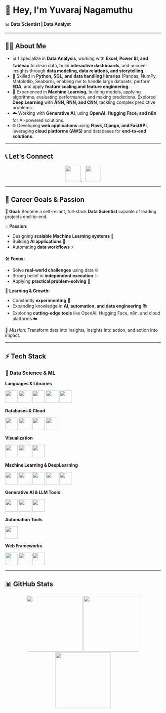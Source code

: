 # 👋 Hey, I'm Yuvaraj Nagamuthu

📊 **Data Scientist | Data Analyst**

---
## 🧑‍💻 About Me  
- 📊 I specialize in **Data Analysis**, working with **Excel, Power BI, and Tableau** to clean data, build **interactive dashboards**, and uncover insights through **data modeling, data relations, and storytelling**.  
- 🧠 Skilled in **Python, SQL, and data handling libraries** (Pandas, NumPy, Matplotlib, Seaborn), enabling me to handle large datasets, perform **EDA**, and apply **feature scaling and feature engineering**.  
- 🔭 Experienced in **Machine Learning**, building models, applying algorithms, evaluating performance, and making predictions. Explored **Deep Learning** with **ANN, RNN, and CNN**, tackling complex predictive problems.  
- ☁️ Working with **Generative AI**, using **OpenAI, Hugging Face, and n8n** for AI-powered solutions.  
- 🌐 Developing **web applications** using **Flask, Django, and FastAPI**, leveraging **cloud platforms (AWS)** and databases for **end-to-end solutions**.

---

## 📞 Let's Connect  

<p align="center">
  <a href="https://www.linkedin.com/in/yuvaraj-n-8bb302251">
    <img src="https://img.icons8.com/color/96/linkedin.png" height="50"/>
  </a>
  &nbsp;&nbsp;
  <a href="https://github.com/Yuvaraj537">
    <img src="https://img.icons8.com/color/96/github.png" height="50"/>
  </a>
</p>

---

## 🌱 Career Goals & Passion  
🎯 **Goal:** Become a self-reliant, full-stack **Data Scientist** capable of leading projects end-to-end.  

💡 **Passion:**  
- Designing **scalable Machine Learning systems** 🚀  
- Building **AI applications** 🤖  
- Automating **data workflows** ⚡  

🛠️ **Focus:**  
- Solve **real-world challenges** using data 🌐  
- Strong belief in **independent execution** ✨  
- Applying **practical problem-solving** 🧩  

🧠 **Learning & Growth:**  
- Constantly **experimenting** 🔬  
- Expanding knowledge in **AI, automation, and data engineering** 📚  
- Exploring **cutting-edge tools** like OpenAI, Hugging Face, n8n, and cloud platforms ☁️  

💫 *Mission:* Transform data into insights, insights into action, and action into impact.

---

## ⚡ Tech Stack  
### 🐍 Data Science & ML  
**Languages & Libraries**  
<p align="left">
<img src="https://img.shields.io/badge/Python-3776AB?logo=python&logoColor=white" height="40"/> 
<img src="https://img.shields.io/badge/NumPy-013243?logo=numpy&logoColor=white" height="40"/>
<img src="https://img.shields.io/badge/Pandas-150458?logo=pandas&logoColor=white" height="40"/>
<img src="https://img.shields.io/badge/Matplotlib-000000?logo=plotly&logoColor=white" height="40"/>
<img src="https://img.shields.io/badge/Seaborn-3776AB?logo=python&logoColor=white" height="40"/>
</p>

**Databases & Cloud**  
<p align="left">
<img src="https://img.shields.io/badge/MySQL-005C84?logo=mysql&logoColor=white" height="40"/>
<img src="https://img.shields.io/badge/Oracle-F80000?logo=oracle&logoColor=white" height="40"/>
<img src="https://img.shields.io/badge/PostgreSQL-4169E1?logo=postgresql&logoColor=white" height="40"/>
<img src="https://img.shields.io/badge/AWS-232F3E?logo=amazon-aws&logoColor=white" height="40"/>
</p>

**Visualization**  
<p align="left">
<img src="https://img.shields.io/badge/PowerBI-F2C811?logo=powerbi&logoColor=black" height="40"/>
<img src="https://img.shields.io/badge/Tableau-E97627?logo=tableau&logoColor=white" height="40"/>
<img src="https://img.shields.io/badge/Excel-217346?logo=microsoft-excel&logoColor=white" height="40"/>
</p>

**Machine Learning & DeepLearning**  
<p align="left">
<img src="https://img.shields.io/badge/Scikit--Learn-F7931E?logo=scikitlearn&logoColor=white" height="40"/>
<img src="https://img.shields.io/badge/TensorFlow-FF6F00?logo=tensorflow&logoColor=white" height="40"/>
<img src="https://img.shields.io/badge/Keras-D00000?logo=keras&logoColor=white" height="40"/>
<img src="https://img.shields.io/badge/PyTorch-EE4C2C?logo=pytorch&logoColor=white" height="40"/>
<img src="https://img.shields.io/badge/NLTK-154F8B?logo=python&logoColor=white" height="40"/>
</p>

**Generative AI & LLM Tools**  
<p align="left">
<img src="https://img.shields.io/badge/OpenAI-412991?logo=openai&logoColor=white" height="40"/>
<img src="https://img.shields.io/badge/HuggingFace-FFD21E?logo=huggingface&logoColor=black" height="40"/>
<img src="https://img.shields.io/badge/LLM-00BFFF?logo=openai&logoColor=white" height="40"/>
</p>

**Automation Tools**  
<p align="left">
<img src="https://img.shields.io/badge/n8n-1B1B1B?logo=n8n&logoColor=white" height="40"/>
</p>

**Web Frameworks**  
<p align="left">
<img src="https://img.shields.io/badge/Django-092E20?logo=django&logoColor=white" height="40"/>
<img src="https://img.shields.io/badge/Flask-000000?logo=flask&logoColor=white" height="40"/>
<img src="https://img.shields.io/badge/FastAPI-009688?logo=fastapi&logoColor=white" height="40"/>
</p>

---

## 📊 GitHub Stats  
<p align="center">
<img src="https://github-readme-stats.vercel.app/api?username=Yuvaraj537&show_icons=true&count_private=true" height="180"/>
<img src="https://github-readme-stats.vercel.app/api/top-langs/?username=Yuvaraj537&layout=compact" height="180"/>
<img src="https://streak-stats.demolab.com?user=Yuvaraj537" height="180"/>
</p>
